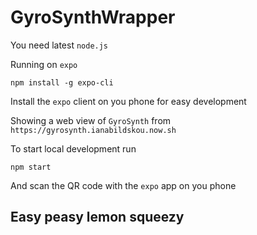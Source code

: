 # GyroSynthWrapper

You need latest `node.js`

Running on `expo`

`npm install -g expo-cli`

Install the `expo` client on you phone for easy development

Showing a web view of `GyroSynth` from `https://gyrosynth.ianabildskou.now.sh`

To start local development run

`npm start`

And scan the QR code with the `expo` app on you phone

## Easy peasy lemon squeezy
